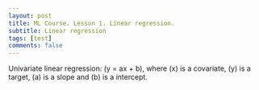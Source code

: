 ```yaml
---
layout: post
title: ML Course. Lesson 1. Linear regression.
subtitle: Linear regression
tags: [test]
comments: false
---
```


Univariate linear regression: \(y = ax + b\), where \(x\) is a covariate, \(y\) is a target, \(a\) is a slope and \(b\) is a intercept.
